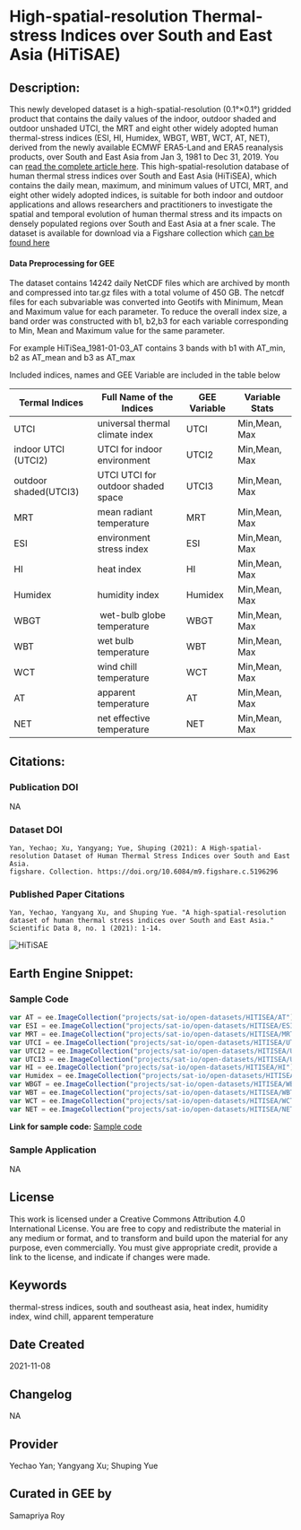 
# High-spatial-resolution Thermal-stress Indices over South and East Asia (HiTiSAE)

## Description:

This newly developed dataset is a high-spatial-resolution (0.1°×0.1°) gridded product that contains the daily values of the indoor, outdoor shaded and outdoor unshaded UTCI, the MRT and eight other widely adopted human thermal-stress indices (ESI, HI, Humidex, WBGT, WBT, WCT, AT, NET), derived from the newly available ECMWF ERA5-Land and ERA5 reanalysis products, over South and East Asia from Jan 3, 1981 to Dec 31, 2019. You can [read the complete article here](https://www.nature.com/articles/s41597-021-01010-w.pdf). This high-spatial-resolution database of human thermal stress indices over South and East Asia (HiTiSEA), which contains the daily mean, maximum, and minimum values of UTCI, MRT, and eight other widely adopted indices, is suitable for both indoor and outdoor applications and allows researchers and practitioners to investigate the spatial and temporal evolution of human thermal stress and its impacts on densely populated regions over South and East Asia at a fner scale. The dataset is available for download via a Figshare collection which [can be found here](https://springernature.figshare.com/collections/A_High-spatial-resolution_Dataset_of_Human_Thermal_Stress_Indices_over_South_and_East_Asia/5196296)


#### Data Preprocessing for GEE
The dataset contains 14242 daily NetCDF files which are archived by month and compressed into tar.gz files with a total volume of 450 GB. The netcdf files for each subvariable was converted into Geotifs with Minimum, Mean and Maximum value for each parameter. To reduce the overall index size, a band order was constructed with b1, b2,b3 for each variable corresponding to Min, Mean and Maximum value for the same parameter.

For example HiTiSea_1981-01-03_AT contains 3 bands with b1 with AT_min, b2 as AT_mean and b3 as AT_max

Included indices, names and GEE Variable are included in the table below

|Termal Indices       |Full Name of the Indices           |GEE Variable|Variable Stats|
|---------------------|-----------------------------------|------------|--------------|
|UTCI                 | universal thermal climate index   |UTCI        |Min,Mean, Max |
|indoor UTCI (UTCI2)  | UTCI for indoor environment       |UTCI2       |Min,Mean, Max |
|outdoor shaded(UTCI3)| UTCI UTCI for outdoor shaded space|UTCI3       |Min,Mean, Max |
|MRT                  | mean radiant temperature          |MRT         |Min,Mean, Max |
|ESI                  | environment stress index          |ESI         |Min,Mean, Max |
|HI                   | heat index                        |HI          |Min,Mean, Max |
|Humidex              | humidity index                    |Humidex     |Min,Mean, Max |
|WBGT                 | wet-bulb globe temperature        |WBGT        |Min,Mean, Max |
|WBT                  | wet bulb temperature              |WBT         |Min,Mean, Max |
|WCT                  | wind chill temperature            |WCT         |Min,Mean, Max |
|AT                   | apparent temperature              |AT          |Min,Mean, Max |
|NET                  | net effective temperature          |NET        |Min,Mean, Max |


## Citations:

### Publication DOI

NA

### Dataset DOI

```
Yan, Yechao; Xu, Yangyang; Yue, Shuping (2021): A High-spatial-resolution Dataset of Human Thermal Stress Indices over South and East Asia.
figshare. Collection. https://doi.org/10.6084/m9.figshare.c.5196296
```

### Published Paper Citations

```
Yan, Yechao, Yangyang Xu, and Shuping Yue. "A high-spatial-resolution dataset of human thermal stress indices over South and East Asia."
Scientific Data 8, no. 1 (2021): 1-14.
```

![HiTiSAE](https://user-images.githubusercontent.com/6677629/140878970-6164d58d-1c60-4e81-b119-b88ed454dda0.gif)


## Earth Engine Snippet:

### Sample Code

```js
var AT = ee.ImageCollection("projects/sat-io/open-datasets/HITISEA/AT");
var ESI = ee.ImageCollection("projects/sat-io/open-datasets/HITISEA/ESI");
var MRT = ee.ImageCollection("projects/sat-io/open-datasets/HITISEA/MRT");
var UTCI = ee.ImageCollection("projects/sat-io/open-datasets/HITISEA/UTCI");
var UTCI2 = ee.ImageCollection("projects/sat-io/open-datasets/HITISEA/UTCI2");
var UTCI3 = ee.ImageCollection("projects/sat-io/open-datasets/HITISEA/UTCI3");
var HI = ee.ImageCollection("projects/sat-io/open-datasets/HITISEA/HI");
var Humidex = ee.ImageCollection("projects/sat-io/open-datasets/HITISEA/Humidex");
var WBGT = ee.ImageCollection("projects/sat-io/open-datasets/HITISEA/WBGT");
var WBT = ee.ImageCollection("projects/sat-io/open-datasets/HITISEA/WBT");
var WCT = ee.ImageCollection("projects/sat-io/open-datasets/HITISEA/WCT");
var NET = ee.ImageCollection("projects/sat-io/open-datasets/HITISEA/NET");
```

**Link for sample code:** [Sample code](https://code.earthengine.google.com/?scriptPath=users/sat-io/awesome-gee-catalog-examples:weather-climate/HIGHRES-THERMAL-STRESS-INDICES)

### Sample Application

NA

## License

This work is licensed under a Creative Commons Attribution 4.0 International License. You are free to copy and redistribute the material in any medium or format, and to transform and build upon the material for any purpose, even commercially. You must give appropriate credit, provide a link to the license, and indicate if changes were made.

## Keywords

thermal-stress indices, south and southeast asia, heat index, humidity index, wind chill, apparent temperature

## Date Created

2021-11-08

## Changelog

NA

## Provider

Yechao Yan; Yangyang Xu; Shuping Yue

## Curated in GEE by
Samapriya Roy